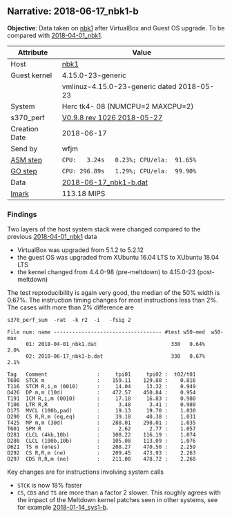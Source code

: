 ## Narrative: 2018-06-17_nbk1-b

**Objective**: Data taken on [nbk1](hostinfo_nbk1.md) after VirtualBox and Guest OS upgrade.
To be compared with [2018-04-01_nbk1](2018-04-01_nbk1.md).

| Attribute | Value |
| --------- | ----- |
| Host   | [nbk1](hostinfo_nbk1.md) |
| Guest kernel | 4.15.0-23-generic |
|              | vmlinuz-4.15.0-23-generic dated 2018-05-23 |
| System | Herc tk4- 08 (NUMCPU=2 MAXCPU=2) |
| s370_perf | [V0.9.8  rev  1026  2018-05-27](https://github.com/wfjm/s370-perf/blob/0f1260f/codes/s370_perf.asm) |
| Creation Date | 2018-06-17 |
| Send by | wfjm |
| [ASM step](README_narr.md#user-content-asm) | `CPU:   3.24s   0.23%; CPU/ela:  91.65%` |
| [GO step](README_narr.md#user-content-go)   | `CPU: 296.89s   1.29%; CPU/ela:  99.90%` |
| Data | [2018-06-17_nbk1-b.dat](../data/2018-06-17_nbk1-b.dat) |
| [lmark](README_narr.md#user-content-lmark) | 113.18 MIPS |

### <a id="find">Findings</a>
Two layers of the host system stack were changed compared to the previous
[2018-04-01_nbk1](2018-04-01_nbk1.md) data
- VirtualBox was upgraded from 5.1.2 to 5.2.12
- the guest OS was upgraded from XUbuntu 16.04 LTS to XUbuntu 18.04 LTS
- the kernel changed from 4.4.0-98 (pre-meltdown) to 4.15.0-23 (post-meltdown)

The test reproducibility is again very good, the median of the 50% width is
0.67%. The instruction timing changes for most instructions less than 2%.
The cases with more than 2% difference are
```
s370_perf_sum  -rat  -k r2  -i   -fsig 2

File num: name ----------------------------------- #test w50-med  w50-max
      01: 2018-04-01_nbk1.dat                        330   0.64%     2.0%
      02: 2018-06-17_nbk1-b.dat                      330   0.67%     2.1%

Tag   Comment                :     tpi01     tpi02 :  t02/t01
T600  STCK m                 :    159.11    129.80 :    0.816
T116  STCM R,i,m (0010)      :     14.04     13.32 :    0.949
D426  DP m,m (10d)           :    472.57    450.84 :    0.954
T191  ICM R,i,m (0010)       :     17.18     16.83 :    0.980
T106  LTR R,R                :      3.48      3.41 :    0.980
D175  MVCL (100b,pad)        :     19.13     19.70 :    1.030
D290  CS R,R,m (eq,eq)       :     39.18     40.38 :    1.031
T425  MP m,m (30d)           :    288.01    298.01 :    1.035
T601  SPM R                  :      2.62      2.77 :    1.057
D281  CLCL (4kb,10b)         :    108.22    116.19 :    1.074
D280  CLCL (100b,10b)        :    105.08    113.09 :    1.076
D621  TS m (ones)            :    208.27    470.50 :    2.259
D292  CS R,R,m (ne)          :    209.45    473.93 :    2.263
D297  CDS R,R,m (ne)         :    211.08    478.72 :    2.268
```

Key changes are for instructions involving system calls
- `STCK` is now 18% faster
- `CS`, `CDS` and `TS` are more than a factor 2 slower. This roughly
  agrees with the impact of the Meltdown kernel patches seen in other
  systems, see for example [2018-01-14_sys1-b](2018-01-14_sys1-b.md).
